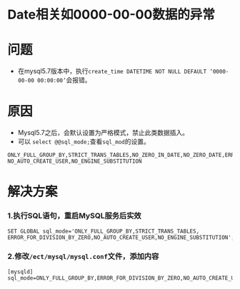Date相关如0000-00-00数据的异常
=================================

# 问题
* 在mysql5.7版本中，执行`create_time DATETIME NOT NULL DEFAULT ‘0000-00-00 00:00:00’`会报错。

# 原因
* Mysql5.7之后，会默认设置为严格模式，禁止此类数据插入。
* 可以 `select @@sql_mode;`查看`sql_mod`的设置。
```
ONLY_FULL_GROUP_BY,STRICT_TRANS_TABLES,NO_ZERO_IN_DATE,NO_ZERO_DATE,ERROR_FOR_DIVISION_BY_ZERO, NO_AUTO_CREATE_USER,NO_ENGINE_SUBSTITUTION
```

# 解决方案
### 1.执行SQL语句，重启MySQL服务后实效
```
SET GLOBAL sql_mode='ONLY_FULL_GROUP_BY,STRICT_TRANS_TABLES, 
ERROR_FOR_DIVISION_BY_ZERO,NO_AUTO_CREATE_USER,NO_ENGINE_SUBSTITUTION';
```

### 2.修改`/ect/mysql/mysql.conf`文件，添加内容
```
[mysqld]
sql_mode=ONLY_FULL_GROUP_BY,ERROR_FOR_DIVISION_BY_ZERO,NO_AUTO_CREATE_USER,NO_ENGINE_SUBSTITUTION
```
